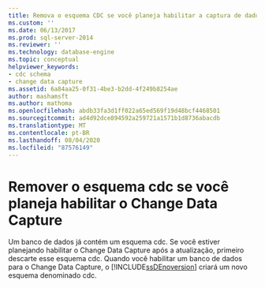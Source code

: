 ```yaml
---
title: Remova o esquema CDC se você planeja habilitar a captura de dados de alterações | Microsoft Docs
ms.custom: ''
ms.date: 06/13/2017
ms.prod: sql-server-2014
ms.reviewer: ''
ms.technology: database-engine
ms.topic: conceptual
helpviewer_keywords:
- cdc schema
- change data capture
ms.assetid: 6a84aa25-0f31-4be3-b2dd-4f249b8254ae
author: mashamsft
ms.author: mathoma
ms.openlocfilehash: abdb33fa3d1ff022a65ed569f19d48bcf4468501
ms.sourcegitcommit: ad4d92dce894592a259721a1571b1d8736abacdb
ms.translationtype: MT
ms.contentlocale: pt-BR
ms.lasthandoff: 08/04/2020
ms.locfileid: "87576149"
---
```

# <a name="remove-the-cdc-schema-if-you-plan-to-enable-change-data-capture"></a>Remover o esquema cdc se você planeja habilitar o Change Data Capture
  Um banco de dados já contém um esquema cdc. Se você estiver planejando habilitar o Change Data Capture após a atualização, primeiro descarte esse esquema cdc. Quando você habilitar um banco de dados para o Change Data Capture, o [!INCLUDE[ssDEnoversion](../../includes/ssdenoversion-md.md)] criará um novo esquema denominado cdc.  
  
  

